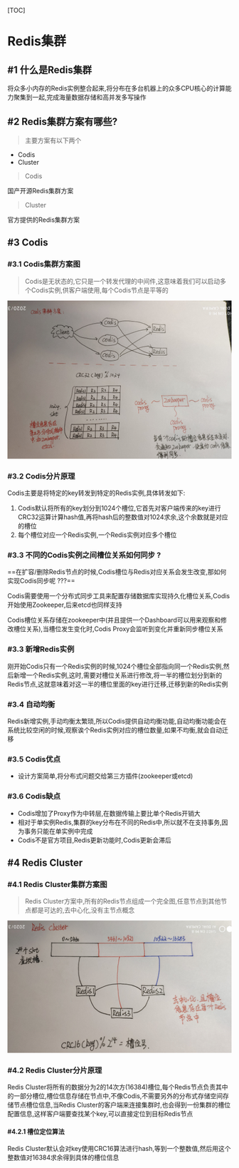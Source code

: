 [TOC]

# Redis集群

## #1 什么是Redis集群

将众多小内存的Redis实例整合起来,将分布在多台机器上的众多CPU核心的计算能力聚集到一起,完成海量数据存储和高并发多写操作

## #2 Redis集群方案有哪些? 

> 主要方案有以下两个

- Codis
- Cluster


> Codis

国产开源Redis集群方案


> Cluster

官方提供的Redis集群方案


## #3 Codis

### #3.1 Codis集群方案图

> Codis是无状态的,它只是一个转发代理的中间件,这意味着我们可以启动多个Codis实例,供客户端使用,每个Codis节点是平等的


![20200305175329-image.png](https://raw.githubusercontent.com/Coxhuang/yosoro/master/20200305175329-image.png)


### #3.2 Codis分片原理

Codis主要是将特定的key转发到特定的Redis实例,具体转发如下:

1. Codis默认将所有的key划分到1024个槽位,它首先对客户端传来的key进行CRC32运算计算hash值,再将hash后的整数值对1024求余,这个余数就是对应的槽位
2. 每个槽位对应一个Redis实例,一个Redis实例对应多个槽位


### #3.3 不同的Codis实例之间槽位关系如何同步 ?

==在扩容/删除Redis节点的时候,Codis槽位与Redis对应关系会发生改变,那如何实现Codis同步呢 ???==

Codis需要使用一个分布式同步工具来配置存储数据库实现持久化槽位关系,Codis开始使用Zookeeper,后来etcd也同样支持

Codis槽位关系存储在zookeeper中(并且提供一个Dashboard可以用来观察和修改槽位关系),当槽位发生变化时,Codis Proxy会监听到变化并重新同步槽位关系


### #3.3 新增Redis实例

刚开始Codis只有一个Redis实例的时候,1024个槽位全部指向同一个Redis实例,然后新增一个Redis实例,这时,需要对槽位关系进行修改,将一半的槽位划分到新的Redis节点,这就意味着对这一半的槽位里面的key进行迁移,迁移到新的Redis实例


### #3.4 自动均衡

Redis新增实例,手动均衡太繁琐,所以Codis提供自动均衡功能,自动均衡功能会在系统比较空闲的时候,观察诶个Redis实例对应的槽位数量,如果不均衡,就会自动迁移


### #3.5 Codis优点 

- 设计方案简单,将分布式问题交给第三方插件(zookeeper或etcd)


### #3.6 Codis缺点

- Codis增加了Proxy作为中转层,在数据传输上要比单个Redis开销大
- 相对于单实例Redis,集群的key分布在不同的Redis中,所以就不在支持事务,因为事务只能在单实例中完成
- Codis不是官方项目,Redis更新功能时,Codis更新会滞后



## #4 Redis Cluster


### #4.1 Redis Cluster集群方案图

> Redis Cluster方案中,所有的Redis节点组成一个完全图,任意节点到其他节点都是可达的,去中心化,没有主节点概念

![20200305175525-image.png](https://raw.githubusercontent.com/Coxhuang/yosoro/master/20200305175525-image.png)


### #4.2 Redis Cluster分片原理

Redis Cluster将所有的数据分为2的14次方(16384)槽位,每个Redis节点负责其中的一部分槽位,槽位信息存储在节点中,不像Codis,不需要另外的分布式存储空间存储节点槽位信息,当Redis Cluster的客户端来连接集群时,也会得到一份集群的槽位配置信息,这样客户端要查找某个key,可以直接定位到目标Redis节点


#### #4.2.1 槽位定位算法

Redis Cluster默认会对key使用CRC16算法进行hash,等到一个整数值,然后用这个整数值对16384求余得到具体的槽位信息










